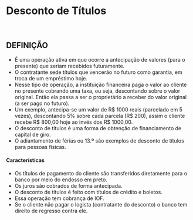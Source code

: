 # Desconto de Títulos

<br>

## DEFINIÇÃO
* É uma operação ativa em que ocorre a antecipação de valores (para o presente) que seriam recebidos futuramente.
* O contratante sede títulos que vencerão no futuro como garantia, em troca de um empréstimo hoje.
* Nesse tipo de operação, a instituição financeira paga o valor ao cliente no presente cobrando uma taxa, ou seja, descontando sobre o valor original. Então ela passa a ser o proprietário a receber do valor original (a ser pago no futuro).
* Um exemplo, antecipa-se um valor de R$ 1000 reais (parcelado em 5 vezes), descontando 5% sobre cada parcela (R$ 200), assim o cliente recebe R$ 800,00 hoje ao invés dos R$ 1000,00.
* O desconto de títulos é uma forma de obtenção de financiamento de capital de giro.
* O adiantamento de férias ou 13.º são exemplos de desconto de títulos para pessoas físicas.

#### Características
* Os títulos de pagamento do cliente são transferidos diretamente para o banco por meio do endosso em preto.
* Os juros são cobrados de forma antecipada.
* O desconto de títulos é feito com títulos de crédito e boletos.
* Essa operação tem cobrança de IOF.
* Se o cliente não pagar o logista (contratante do desconto) o banco tem direito de regresso contra ele.
